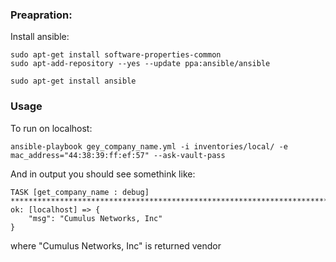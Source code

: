 ### Preapration:

Install ansible:

```
sudo apt-get install software-properties-common
sudo apt-add-repository --yes --update ppa:ansible/ansible

sudo apt-get install ansible

```

### Usage
To run on localhost:
```
ansible-playbook gey_company_name.yml -i inventories/local/ -e mac_address="44:38:39:ff:ef:57" --ask-vault-pass

```
And in output you should see somethink like:

```
TASK [get_company_name : debug] *************************************************************************************************************************************************************
ok: [localhost] => {
    "msg": "Cumulus Networks, Inc"
}
```
where "Cumulus Networks, Inc" is returned vendor 